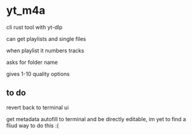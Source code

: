 # yt_m4a

cli rust tool with yt-dlp

can get playlists and single files

when playlist it numbers tracks

asks for folder name 

gives 1-10 quality options
## to do

revert back to terminal ui 

get metadata autofill to terminal and be directly editable, im yet to find a fliud way to do this :(
